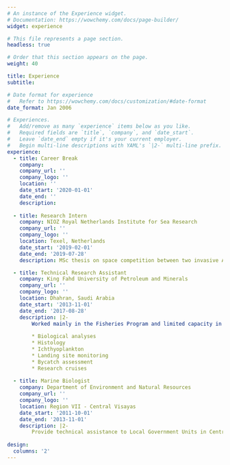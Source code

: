 ```yaml
---
# An instance of the Experience widget.
# Documentation: https://wowchemy.com/docs/page-builder/
widget: experience

# This file represents a page section.
headless: true

# Order that this section appears on the page.
weight: 40

title: Experience
subtitle:

# Date format for experience
#   Refer to https://wowchemy.com/docs/customization/#date-format
date_format: Jan 2006

# Experiences.
#   Add/remove as many `experience` items below as you like.
#   Required fields are `title`, `company`, and `date_start`.
#   Leave `date_end` empty if it's your current employer.
#   Begin multi-line descriptions with YAML's `|2-` multi-line prefix.
experience:
  - title: Career Break
    company: 
    company_url: ''
    company_logo: ''
    location: ''
    date_start: '2020-01-01'
    date_end: ''
    description:
       
  - title: Research Intern
    company: NIOZ Royal Netherlands Institute for Sea Research
    company_url: ''
    company_logo: ''
    location: Texel, Netherlands
    date_start: '2019-02-01'
    date_end: '2019-07-28'
    description: MSc thesis on space competition between two invasive Asian crabs (*Hemigrapsus* spp.) and juvenile European green crab.

  - title: Technical Research Assistant
    company: King Fahd University of Petroleum and Minerals
    company_url: ''
    company_logo: ''
    location: Dhahran, Saudi Arabia
    date_start: '2013-11-01'
    date_end: '2017-08-28'
    description: |2-
        Worked mainly in the Fisheries Program and limited capacity in other several projects. Main responsibilities: 
               
        * Biological analyses
        * Histology
        * Ichthyoplankton
        * Landing site monitoring
        * Bycatch assessment
        * Research cruises
        
  - title: Marine Biologist
    company: Department of Environment and Natural Resources
    company_url: ''
    company_logo: ''
    location: Region VII - Central Visayas
    date_start: '2011-10-01'
    date_end: '2013-11-01'
    description: |2-
        Provide technical assistance to Local Government Units in Central Visayas, Philippines in marine conservation. Support LGU's implement their respective Integrated Coastal Resoure Management Plans. 
        
design:
  columns: '2'
---
```

